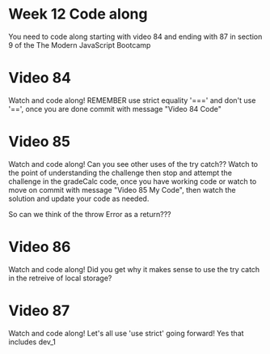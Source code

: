 # Week 12 Code along
You need to code along starting with video 84 and ending with 87 in section 9 of the The Modern JavaScript Bootcamp

# Video 84
Watch and code along!  REMEMBER use strict equality '===' and don't use '==', once you are done commit with message "Video 84 Code"

# Video 85
Watch and code along!  Can you see other uses of the try catch??  Watch to the point of understanding the challenge then stop and attempt the challenge in the gradeCalc code, once you have working code or watch to move on commit with message "Video 85 My Code", then watch the solution and update your code as needed. 

So can we think of the throw Error as a return???  

# Video 86
Watch and code along! Did you get why it makes sense to use the try catch in the retreive of local storage?

# Video 87
Watch and code along!  Let's all use 'use strict' going forward!  Yes that includes dev_1

